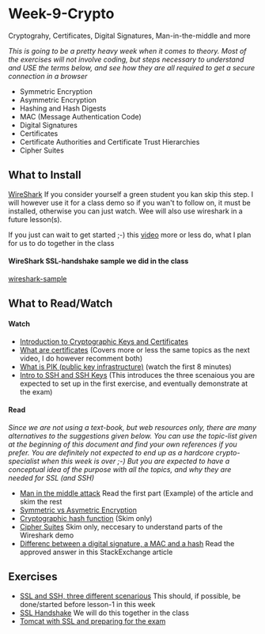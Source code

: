 # Week-9-Crypto
Cryptograhy, Certificates, Digital Signatures, Man-in-the-middle and more

_This is going to be a pretty heavy week when it comes to theory. Most of the exercises will not involve coding, but steps necessary to understand and USE the terms below, and see how they are all required to get a secure connection in a browser_
- Symmetric Encryption
- Asymmetric Encryption
- Hashing and Hash Digests
- MAC (Message Authentication Code)
- Digital Signatures
- Certificates
- Certificate Authorities and Certificate Trust Hierarchies
- Cipher Suites

## What to Install

[WireShark](https://www.wireshark.org/download.html) If you consider yourself a green student you kan skip this step. I will however use it for a class demo so if you wan't to follow on, it must be installed, otherwise you can just watch. Wee will also use wireshark in a future lesson(s).

If you just can wait to get started ;-) this [video](https://www.youtube.com/watch?v=u4ht-E-Kihk) more or less do, what I plan for us to do together in the class

#### WireShark SSL-handshake sample we did in the class
[wireshark-sample](Week-9-Crypto/classDemo.pcapng)
      
## What to Read/Watch

#### Watch
- [Introduction to Cryptographic Keys and Certificates](https://www.youtube.com/watch?v=q9vu6_2r0o4)
- [What are certificates](https://www.youtube.com/watch?v=LRMBZhdFjDI&t=264s) (Covers more or less the same topics as the next video, I do however recomment both)
- [What is PIK (public key infrastructure)](https://www.youtube.com/watch?v=5OqgYSXWYQM&t=170s) (watch the first 8 minutes)
- [Intro to SSH and SSH Keys](https://www.youtube.com/watch?v=mF6J-VQHPxA&t=293s) (This introduces the three scenaious you are expected to set up in the first exercise, and eventually demonstrate at the exam)

#### Read
_Since we are not using a text-book, but web resources only, there are many alternatives to the suggestions given below. You can use the topic-list given at the beginning of this document and find your own references if you prefer. You are definitely not expected to end up as a hardcore crypto-specialist when this week is over ;-) But you are expected to have a conceptual idea of the purpose with all the topics, and why they are needed for SSL (and SSH)_

- [Man in the middle attack](https://en.wikipedia.org/wiki/Man-in-the-middle_attack) Read the first part (Example) of the article and skim the rest
- [Symmetric vs Asymetric Encryption](https://www.jscape.com/blog/bid/84422/Symmetric-vs-Asymmetric-Encryption)
- [Cryptographic hash function](https://en.wikipedia.org/wiki/Cryptographic_hash_function) (Skim only)
- [Cipher Suites](https://www.jscape.com/blog/cipher-suites) Skim only, neccesary to understand parts of the Wireshark demo
- [Differenc between a digital signature, a MAC and a hash](https://crypto.stackexchange.com/questions/5646/what-are-the-differences-between-a-digital-signature-a-mac-and-a-hash) Read the approved answer in this StackExchange article

## Exercises
- [SSL and SSH, three different scenarious](https://docs.google.com/document/d/1ac7HrNnu4rlS43LODodjAP25KR-p2apKSaMFy01PWro/edit?usp=sharing) This should, if possible, be done/started before lesson-1 in this week
- [SSL Handshake](https://docs.google.com/document/d/13oD_h5fO9i1rIeQaiMxzG54w3q5dc0neL8nPGX2HEdw/edit?usp=sharing) We will do this together in the class
- [Tomcat with SSL and preparing for the exam](https://docs.google.com/document/d/1pY6gbHgAzzMZshgwIhejSZ9ROtQy8dHacci0mdJvdcI/edit?usp=sharing) 
